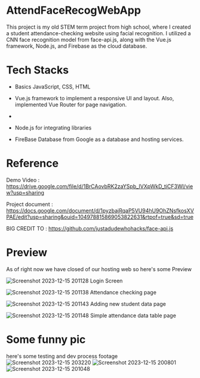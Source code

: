 # AttendFaceRecogWebApp
This project is my old STEM term project from high school, where I created a student attendance-checking website using facial recognition. I utilized a CNN face recognition model from face-api.js, along with the Vue.js framework, Node.js, and Firebase as the cloud database.

# Tech Stacks
- Basics JavaScript, CSS, HTML
  
- Vue.js framework to implement a responsive UI and layout. Also, implemented Vue Router for page navigation.
- 
- Node.js for integrating libraries

- FireBase Database from Google as a database and hosting services.

# Reference
Demo Video : https://drive.google.com/file/d/1BrCAovbRK2zaYSpb_IVXpWkD_tiCF3Wl/view?usp=sharing

Project document : https://docs.google.com/document/d/1pyzbajRqaP5VU94hU9OhZNsfkosXVPAE/edit?usp=sharing&ouid=104978815869053822631&rtpof=true&sd=true

BIG CREDIT TO : https://github.com/justadudewhohacks/face-api.js

# Preview
As of right now we have closed of our hosting web so here's some Preview

![Screenshot 2023-12-15 201128](https://github.com/JeansAthiwat/AttendFaceRecogWebApp/assets/122895429/66fc3e42-7849-494e-86ba-eb93788abddc)
Login Screen

![Screenshot 2023-12-15 201138](https://github.com/JeansAthiwat/AttendFaceRecogWebApp/assets/122895429/945f1dc9-8f5a-46fb-9d29-0dd8012683d8)
Attendance checking page

![Screenshot 2023-12-15 201143](https://github.com/JeansAthiwat/AttendFaceRecogWebApp/assets/122895429/87853c58-b9c9-488a-b2c8-367777bfcbe1)
Adding new student data page

![Screenshot 2023-12-15 201148](https://github.com/JeansAthiwat/AttendFaceRecogWebApp/assets/122895429/2000336d-ecbc-4c30-9ebf-35ecc68a357d)
Simple attendance data table page

# Some funny pic
here's some testing and dev process footage
![Screenshot 2023-12-15 203220](https://github.com/JeansAthiwat/AttendFaceRecogWebApp/assets/122895429/d587f967-97f2-4d2a-b41f-6334be6b027d)
![Screenshot 2023-12-15 200801](https://github.com/JeansAthiwat/AttendFaceRecogWebApp/assets/122895429/18db2a25-58ac-4d80-bfd3-a57ede072a63)
![Screenshot 2023-12-15 201048](https://github.com/JeansAthiwat/AttendFaceRecogWebApp/assets/122895429/e72cb074-c064-44dc-abf1-0220aaa32b50)
